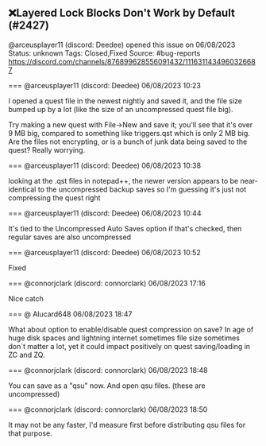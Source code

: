 ## ❌Layered Lock Blocks Don't Work by Default (#2427)
@arceusplayer11 (discord: Deedee) opened this issue on 06/08/2023
Status: unknown
Tags: Closed,Fixed
Source: #bug-reports https://discord.com/channels/876899628556091432/1116311434960326687


=== @arceusplayer11 (discord: Deedee) 06/08/2023 10:23

I opened a quest file in the newest nightly and saved it, and the file size bumped up by a lot (like the size of an uncompressed quest file big).

Try making a new quest with File->New and save it; you'll see that it's over 9 MB big, compared to something like triggers.qst which is only 2 MB big. Are the files not encrypting, or is a bunch of junk data being saved to the quest? Really worrying.

=== @arceusplayer11 (discord: Deedee) 06/08/2023 10:38

looking at the .qst files in notepad++, the newer version appears to be near-identical to the uncompressed backup saves
so I'm guessing it's just not compressing the quest right

=== @arceusplayer11 (discord: Deedee) 06/08/2023 10:44

It's tied to the Uncompressed Auto Saves option
if that's checked, then regular saves are also uncompressed

=== @arceusplayer11 (discord: Deedee) 06/08/2023 10:52

Fixed

=== @connorjclark (discord: connorclark) 06/08/2023 17:16

Nice catch

=== @ Alucard648 06/08/2023 18:47

What about option to enable/disable quest compression on save? In age of huge disk spaces and lightning internet sometimes file size sometimes don`t matter a lot, yet it could impact positively on quest saving/loading in ZC and ZQ.

=== @connorjclark (discord: connorclark) 06/08/2023 18:48

You can save as a "qsu" now.
And open qsu files.
(these are uncompressed)

=== @connorjclark (discord: connorclark) 06/08/2023 18:50

It may not be any faster, I'd measure first before distributing qsu files for that purpose.
